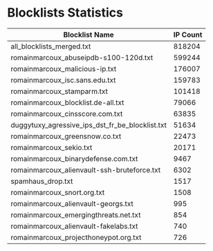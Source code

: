 # Blocklists Statistics
| Blocklist Name | IP Count |
|----|----|
| all_blocklists_merged.txt | 818204 |
| romainmarcoux_abuseipdb-s100-120d.txt | 599244 |
| romainmarcoux_malicious-ip.txt | 176007 |
| romainmarcoux_isc.sans.edu.txt | 159783 |
| romainmarcoux_stamparm.txt | 101418 |
| romainmarcoux_blocklist.de-all.txt | 79066 |
| romainmarcoux_cinsscore.com.txt | 63835 |
| duggytuxy_agressive_ips_dst_fr_be_blocklist.txt | 51634 |
| romainmarcoux_greensnow.co.txt | 22473 |
| romainmarcoux_sekio.txt | 20171 |
| romainmarcoux_binarydefense.com.txt | 9467 |
| romainmarcoux_alienvault-ssh-bruteforce.txt | 6302 |
| spamhaus_drop.txt | 1517 |
| romainmarcoux_snort.org.txt | 1508 |
| romainmarcoux_alienvault-georgs.txt | 995 |
| romainmarcoux_emergingthreats.net.txt | 854 |
| romainmarcoux_alienvault-fakelabs.txt | 740 |
| romainmarcoux_projecthoneypot.org.txt | 726 |
